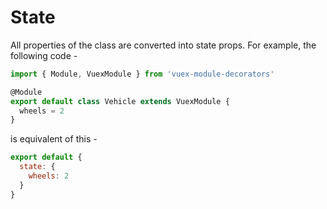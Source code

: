 # State

<sponsor-cb-sidebar/>

All properties of the class are converted into state props.
For example, the following code -

```typescript {5}
import { Module, VuexModule } from 'vuex-module-decorators'

@Module
export default class Vehicle extends VuexModule {
  wheels = 2
}
```

is equivalent of this -

```js {3}
export default {
  state: {
    wheels: 2
  }
}
```

